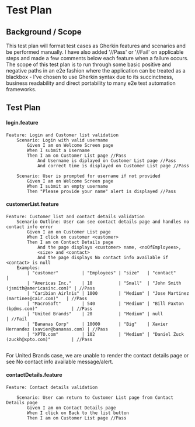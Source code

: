 # Test Plan

  ## Background / Scope
  This test plan will format test cases as Gherkin features and scenarios and be performed manually. I have also added '//Pass' or '//Fail' on applicable steps and made a few comments below each feature when a failure occurs. The scope of this test plan is to run through some basic positive and negative paths in an e2e fashion where the application can be treated as a blackbox - I've chosen to use Gherkin syntax due to its succinctness, business readability and direct portability to many e2e test automation frameworks.

## Test Plan
#### login.feature
```gherkin
Feature: Login and Customer list validation
	Scenario: Login with valid username
		Given I am on Welcome Screen page
		When I submit a Username
		Then I am on Customer List page //Pass
			And Username is diplayed on Customer List page //Pass
			And correct time is displayed on Customer List page //Pass
			
	Scenario: User is prompted for username if not provided
		Given I am on Welcome Screen page
		When I submit an empty username
		Then "Please provide your name" alert is displayed //Pass
```
  #### customerList.feature
```gherkin
Feature: Customer list and contact details validation
	Scenario Outline: User can see contact details page and handles no contact info error
		Given I am on Customer List page
		When I click on customer <customer>
		Then I am on Contact Details page
			And the page displays <customer> name, <noOfEmployees>,
			<size> and <contact>
			And the page displays No contact info available if <contact> is null
	Examples:
		| "customer"         | "Employees" | "size"   | "contact"                             | 
		| "Americas Inc."    | 10          | "Small"  | "John Smith (jsmith@americasinc.com)" | //Pass
		| "Caribian Airlnis" | 1000        | "Medium" | "Jose Martinez (martines@cair.com)"   | //Pass
		| "MacroSoft"        | 540         | "Medium" | "Bill Paxton (bp@ms.com)"             | //Pass
		| "United Brands"    | 20          | "Medium" | null                                  | //Fail
		| "Bananas Corp"     | 10000       | "Big"    | Xavier Hernandez (xavier@bananas.com) | //Pass
		| "XPTO.com"         | 102         | "Medium" | "Daniel Zuck (zuckh@xpto.com)"        | //Pass
	
```
For United Brands case, we are unable to render the contact details page or see No contact info available message/alert.
  #### contactDetails.feature
```gherkin
Feature: Contact details validation

    Scenario: User can return to Customer List page from Contact Details page
		Given I am on Contact Details page
		When I click on Back to the list button
		Then I am on Customer List page //Pass
```